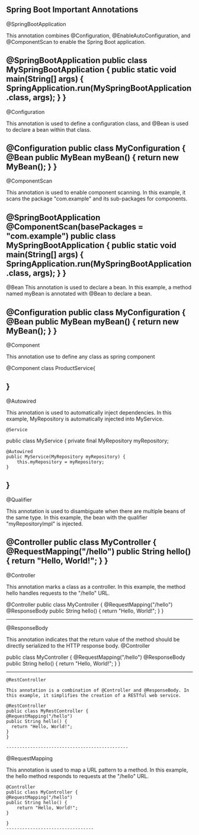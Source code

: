 Spring Boot Important Annotations
-------------------------------------
@SpringBootApplication

This annotation combines @Configuration, @EnableAutoConfiguration, and @ComponentScan to enable the Spring Boot application.

@SpringBootApplication
public class MySpringBootApplication
{
public static void main(String[] args) {
SpringApplication.run(MySpringBootApplication.class, args);
}
}
----------------------------------

@Configuration

This annotation is used to define a configuration class, and @Bean is used to declare a bean within that class.

@Configuration
public class MyConfiguration {
@Bean
public MyBean myBean() {
return new MyBean();
}
}
-----------------------
@ComponentScan

This annotation is used to enable component scanning. In this example, it scans the package "com.example" and its sub-packages for components.

@SpringBootApplication
@ComponentScan(basePackages = "com.example")
public class MySpringBootApplication {
public static void main(String[] args) {
SpringApplication.run(MySpringBootApplication.class, args);
}
}
------------------------------------

@Bean This annotation is used to declare a bean. In this example, a method named myBean is annotated with @Bean to declare a bean.

@Configuration
public class MyConfiguration {
@Bean
public MyBean myBean() {
return new MyBean();
}
}
-----------------------------------------

@Component

This annotation use to define any class as spring component

@Component
class ProductService{

}
--------------------------


@Autowired

This annotation is used to automatically inject dependencies. In this example, MyRepository is automatically injected into MyService.

    @Service

public class MyService {
private final MyRepository myRepository;

    @Autowired
    public MyService(MyRepository myRepository) {
        this.myRepository = myRepository;
    }

}
----------------------------------

@Qualifier

This annotation is used to disambiguate when there are multiple beans of the same type. In this example, the bean with the qualifier "myRepositoryImpl" is injected.

@Controller
public class MyController {
@RequestMapping("/hello")
public String hello() {
return "Hello, World!";
}
}
-----------------------------------------

@Controller

This annotation marks a class as a controller. In this example, the method hello handles requests to the "/hello" URL.

@Controller
public class MyController {
@RequestMapping("/hello")
@ResponseBody
public String hello() {
return "Hello, World!";
}
}

-------------------------------------
@ResponseBody

This annotation indicates that the return value of the method should be directly serialized to the HTTP response body.
@Controller

public class MyController
{
@RequestMapping("/hello")
@ResponseBody
public String hello() {
return "Hello, World!";
}
}

------------------------------------------

  ```
@RestController

This annotation is a combination of @Controller and @ResponseBody. In this example, it simplifies the creation of a RESTful web service.

@RestController
public class MyRestController {
@RequestMapping("/hello")
public String hello() {
    return "Hello, World!";
}
}

----------------------------------------------

```
@RequestMapping

This annotation is used to map a URL pattern to a method. In this example, the hello method responds to requests at the "/hello" URL.

    @Controller
    public class MyController {
    @RequestMapping("/hello")
    public String hello() {
        return "Hello, World!";
    }

    }
    ---------------------------------
